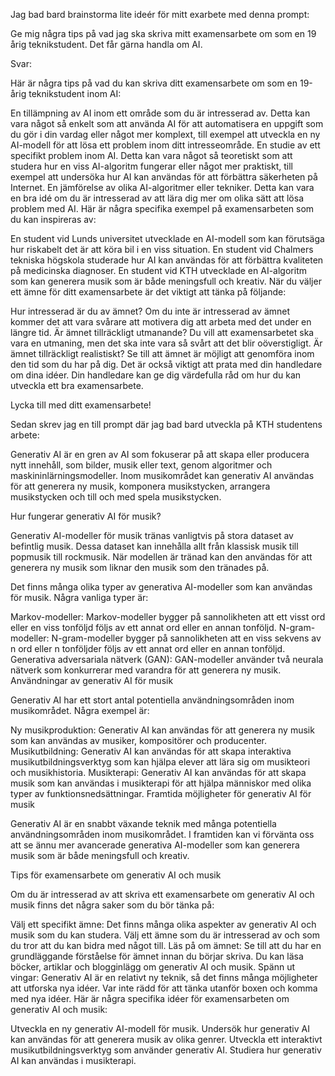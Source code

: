 Jag bad bard brainstorma lite ideér för mitt exarbete med denna prompt:

Ge mig några tips på vad jag ska skriva mitt examensarbete om som en 19 årig teknikstudent. Det får gärna handla om AI.

Svar:

Här är några tips på vad du kan skriva ditt examensarbete om som en 19-årig teknikstudent inom AI:

En tillämpning av AI inom ett område som du är intresserad av. Detta kan vara något så enkelt som att använda AI för att automatisera en uppgift som du gör i din vardag eller något mer komplext, till exempel att utveckla en ny AI-modell för att lösa ett problem inom ditt intresseområde.
En studie av ett specifikt problem inom AI. Detta kan vara något så teoretiskt som att studera hur en viss AI-algoritm fungerar eller något mer praktiskt, till exempel att undersöka hur AI kan användas för att förbättra säkerheten på Internet.
En jämförelse av olika AI-algoritmer eller tekniker. Detta kan vara en bra idé om du är intresserad av att lära dig mer om olika sätt att lösa problem med AI.
Här är några specifika exempel på examensarbeten som du kan inspireras av:

En student vid Lunds universitet utvecklade en AI-modell som kan förutsäga hur riskabelt det är att köra bil i en viss situation.
En student vid Chalmers tekniska högskola studerade hur AI kan användas för att förbättra kvaliteten på medicinska diagnoser.
En student vid KTH utvecklade en AI-algoritm som kan generera musik som är både meningsfull och kreativ.
När du väljer ett ämne för ditt examensarbete är det viktigt att tänka på följande:

Hur intresserad är du av ämnet? Om du inte är intresserad av ämnet kommer det att vara svårare att motivera dig att arbeta med det under en längre tid.
Är ämnet tillräckligt utmanande? Du vill att examensarbetet ska vara en utmaning, men det ska inte vara så svårt att det blir oöverstigligt.
Är ämnet tillräckligt realistiskt? Se till att ämnet är möjligt att genomföra inom den tid som du har på dig.
Det är också viktigt att prata med din handledare om dina idéer. Din handledare kan ge dig värdefulla råd om hur du kan utveckla ett bra examensarbete.

Lycka till med ditt examensarbete!

Sedan skrev jag en till prompt där jag bad bard utveckla på KTH studentens arbete:

Generativ AI är en gren av AI som fokuserar på att skapa eller producera nytt innehåll, som bilder, musik eller text, genom algoritmer och maskininlärningsmodeller. Inom musikområdet kan generativ AI användas för att generera ny musik, komponera musikstycken, arrangera musikstycken och till och med spela musikstycken.

Hur fungerar generativ AI för musik?

Generativ AI-modeller för musik tränas vanligtvis på stora dataset av befintlig musik. Dessa dataset kan innehålla allt från klassisk musik till popmusik till rockmusik. När modellen är tränad kan den användas för att generera ny musik som liknar den musik som den tränades på.

Det finns många olika typer av generativa AI-modeller som kan användas för musik. Några vanliga typer är:

Markov-modeller: Markov-modeller bygger på sannolikheten att ett visst ord eller en viss tonföljd följs av ett annat ord eller en annan tonföljd.
N-gram-modeller: N-gram-modeller bygger på sannolikheten att en viss sekvens av n ord eller n tonföljder följs av ett annat ord eller en annan tonföljd.
Generativa adversariala nätverk (GAN): GAN-modeller använder två neurala nätverk som konkurrerar med varandra för att generera ny musik.
Användningar av generativ AI för musik

Generativ AI har ett stort antal potentiella användningsområden inom musikområdet. Några exempel är:

Ny musikproduktion: Generativ AI kan användas för att generera ny musik som kan användas av musiker, kompositörer och producenter.
Musikutbildning: Generativ AI kan användas för att skapa interaktiva musikutbildningsverktyg som kan hjälpa elever att lära sig om musikteori och musikhistoria.
Musikterapi: Generativ AI kan användas för att skapa musik som kan användas i musikterapi för att hjälpa människor med olika typer av funktionsnedsättningar.
Framtida möjligheter för generativ AI för musik

Generativ AI är en snabbt växande teknik med många potentiella användningsområden inom musikområdet. I framtiden kan vi förvänta oss att se ännu mer avancerade generativa AI-modeller som kan generera musik som är både meningsfull och kreativ.

Tips för examensarbete om generativ AI och musik

Om du är intresserad av att skriva ett examensarbete om generativ AI och musik finns det några saker som du bör tänka på:

Välj ett specifikt ämne: Det finns många olika aspekter av generativ AI och musik som du kan studera. Välj ett ämne som du är intresserad av och som du tror att du kan bidra med något till.
Läs på om ämnet: Se till att du har en grundläggande förståelse för ämnet innan du börjar skriva. Du kan läsa böcker, artiklar och blogginlägg om generativ AI och musik.
Spänn ut vingar: Generativ AI är en relativt ny teknik, så det finns många möjligheter att utforska nya idéer. Var inte rädd för att tänka utanför boxen och komma med nya idéer.
Här är några specifika idéer för examensarbeten om generativ AI och musik:

Utveckla en ny generativ AI-modell för musik.
Undersök hur generativ AI kan användas för att generera musik av olika genrer.
Utveckla ett interaktivt musikutbildningsverktyg som använder generativ AI.
Studiera hur generativ AI kan användas i musikterapi.


